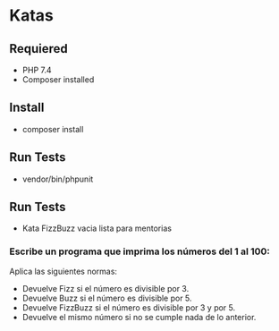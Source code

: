 # Katas

## Requiered

- PHP 7.4
- Composer installed

## Install

- composer install

## Run Tests

- vendor/bin/phpunit

## Run Tests

- Kata FizzBuzz vacia lista para mentorias


### Escribe un programa que imprima los números del 1 al 100:

Aplica las siguientes normas:

- Devuelve Fizz si el número es divisible por 3.
- Devuelve Buzz si el número es divisible por 5.
- Devuelve FizzBuzz si el número es divisible por 3 y por 5.
- Devuelve el mismo número si no se cumple nada de lo anterior.

